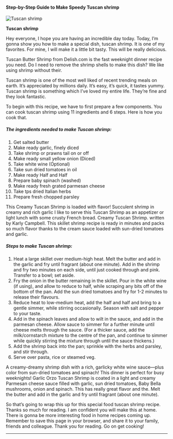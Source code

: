             

#### Step-by-Step Guide to Make Speedy Tuscan shrimp

![Tuscan shrimp](https://img-global.cpcdn.com/recipes/b47b089d23c3a92d/751x532cq70/tuscan-shrimp-recipe-main-photo.jpg)

**Tuscan shrimp**

Hey everyone, I hope you are having an incredible day today. Today, I’m gonna show you how to make a special dish, tuscan shrimp. It is one of my favorites. For mine, I will make it a little bit tasty. This will be really delicious.

Tuscan Butter Shrimp from Delish.com is the fast weeknight dinner recipe you need. Do I need to remove the shrimp shells to make this dish? We like using shrimp without their.

Tuscan shrimp is one of the most well liked of recent trending meals on earth. It’s appreciated by millions daily. It’s easy, it’s quick, it tastes yummy. Tuscan shrimp is something which I’ve loved my entire life. They’re fine and they look fantastic.

To begin with this recipe, we have to first prepare a few components. You can cook tuscan shrimp using 11 ingredients and 6 steps. Here is how you cook that.

##### The ingredients needed to make Tuscan shrimp:

1.  Get salted butter
2.  Make ready garlic, finely diced
3.  Take shrimp or prawns tail on or off
4.  Make ready small yellow onion (Diced)
5.  Take white wine (Optional)
6.  Take sun dried tomatoes in oil
7.  Make ready Half and Half
8.  Prepare baby spinach (washed)
9.  Make ready fresh grated parmesan cheese
10.  Take tps dried Italian herbs
11.  Prepare fresh chopped parsley

This Creamy Tuscan Shrimp is loaded with flavor! Succulent shrimp in creamy and rich garlic I like to serve this Tuscan Shrimp as an appetizer or light lunch with some crusty French bread. Creamy Tuscan Shrimp. written by Karly Campbell. This skillet shrimp recipe is ready in minutes and packs so much flavor thanks to the cream sauce loaded with sun-dried tomatoes and garlic.

##### Steps to make Tuscan shrimp:

1.  Heat a large skillet over medium-high heat. Melt the butter and add in the garlic and fry until fragrant (about one minute). Add in the shrimp and fry two minutes on each side, until just cooked through and pink. Transfer to a bowl; set aside.
2.  Fry the onion in the butter remaining in the skillet. Pour in the white wine (if using), and allow to reduce to half, while scraping any bits off of the bottom of the pan. Add the sun dried tomatoes and fry for 1-2 minutes to release their flavours.
3.  Reduce heat to low-medium heat, add the half and half and bring to a gentle simmer, while stirring occasionally. Season with salt and pepper to your taste.
4.  Add in the spinach leaves and allow to wilt in the sauce, and add in the parmesan cheese. Allow sauce to simmer for a further minute until cheese melts through the sauce. (For a thicker sauce, add the milk/cornstarch mixture to the centre of the pan, and continue to simmer while quickly stirring the mixture through until the sauce thickens.)
5.  Add the shrimp back into the pan; sprinkle with the herbs and parsley, and stir through.
6.  Serve over pasta, rice or steamed veg.

A creamy-dreamy shrimp dish with a rich, garlicky white wine sauce—plus color from sun-dried tomatoes and spinach! This dinner is perfect for busy weeknights! Garlic Orzo Tuscan Shrimp is coated in a light and creamy Parmesan cheese sauce filled with garlic, sun dried tomatoes, Baby Bella mushrooms, onion and spinach. This has really great flavor and the. Melt the butter and add in the garlic and fry until fragrant (about one minute).

So that’s going to wrap this up for this special food tuscan shrimp recipe. Thanks so much for reading. I am confident you will make this at home. There is gonna be more interesting food in home recipes coming up. Remember to save this page in your browser, and share it to your family, friends and colleague. Thank you for reading. Go on get cooking!

* * *